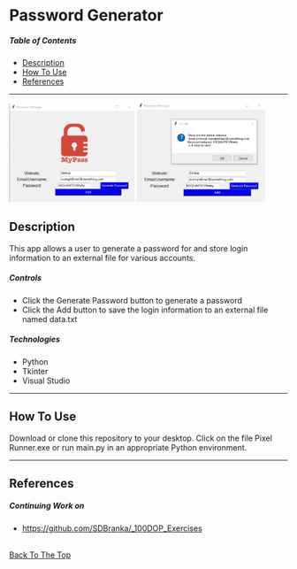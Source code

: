 # Password Generator

##### Table of Contents

- [Description](#description)
- [How To Use](#how-to-use)
- [References](#references)

---


<p float="center">
    <img src="https://github.com/SDBranka/Password_Generator/blob/main/Pw_Generator_Screenshot0.png" width=45% alt="app pic two" />
    <img src="https://github.com/SDBranka/Password_Generator/blob/main/Pw_Generator_Screenshot1.png" width=46% alt="app pic two" />
</p>

## Description

This app allows a user to generate a password for and store login information to an external file for various accounts.

##### Controls

- Click the Generate Password button to generate a password
- Click the Add button to save the login information to an external file named data.txt

##### Technologies

- Python
- Tkinter
- Visual Studio

---

## How To Use

Download or clone this repository to your desktop. Click on the file Pixel Runner.exe or run main.py in an appropriate Python environment.

---

## References

##### Continuing Work on

- https://github.com/SDBranka/_100DOP_Exercises

\
[Back To The Top](#password-generator)